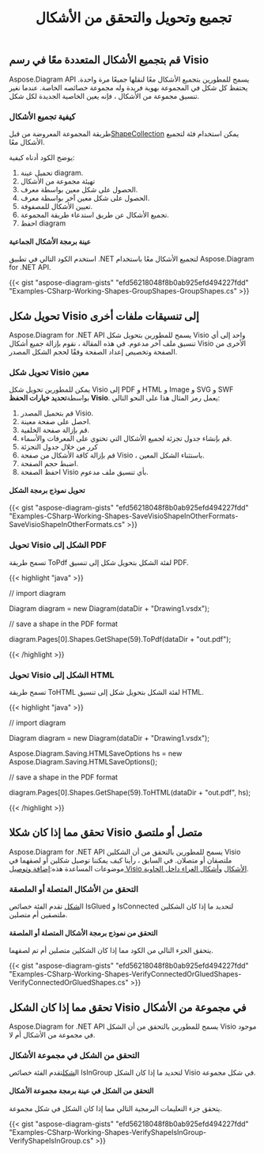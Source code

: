 ﻿---
title: تجميع وتحويل والتحقق من الأشكال
type: docs
weight: 80
url: /ar/net/group-convert-and-verify-shapes/
description: يشرح هذا القسم كيفية تجميع الأشكال باستخدام Aspose.Diagram.
---
## **قم بتجميع الأشكال المتعددة معًا في رسم Visio**
Aspose.Diagram API يسمح للمطورين بتجميع الأشكال معًا لنقلها جميعًا مرة واحدة. يحتفظ كل شكل في المجموعة بهوية فريدة وله مجموعة خصائصه الخاصة. عندما نغير تنسيق مجموعة من الأشكال ، فإنه يعين الخاصية الجديدة لكل شكل.
### **كيفية تجميع الأشكال**
 طريقة المجموعة المعروضة من قبل[ShapeCollection](http://www.aspose.com/api/net/diagram/aspose.diagram/shapecollection) يمكن استخدام فئة لتجميع الأشكال معًا.

يوضح الكود أدناه كيفية:

1. تحميل عينة diagram.
1. تهيئة مجموعة من الأشكال
1. الحصول على شكل معين بواسطة معرف.
1. الحصول على شكل معين آخر بواسطة معرف.
1. تعيين الأشكال للمصفوفة.
1. تجميع الأشكال عن طريق استدعاء طريقة المجموعة.
1. احفظ diagram
#### **عينة برمجة الأشكال الجماعية**
استخدم الكود التالي في تطبيق .NET لتجميع الأشكال معًا باستخدام Aspose.Diagram for .NET API.

{{< gist "aspose-diagram-gists" "efd56218048f8b0ab925efd494227fdd" "Examples-CSharp-Working-Shapes-GroupShapes-GroupShapes.cs" >}}
## **تحويل شكل Visio إلى تنسيقات ملفات أخرى**
Aspose.Diagram for .NET API يسمح للمطورين بتحويل شكل Visio واحد إلى أي تنسيق ملف آخر مدعوم. في هذه المقالة ، نقوم بإزالة جميع أشكال Visio الأخرى من الصفحة وتخصيص إعداد الصفحة وفقًا لحجم الشكل المصدر.
### **تحويل شكل Visio معين**
 يمكن للمطورين تحويل شكل Visio إلى PDF و HTML و Image و SVG و SWF بواسطة**تحديد خيارات الحفظ Visio**.
يعمل رمز المثال هذا على النحو التالي:

1. قم بتحميل المصدر Visio.
1. احصل على صفحة معينة.
1. قم بإزالة صفحة الخلفية.
1. قم بإنشاء جدول تجزئة لجميع الأشكال التي تحتوي على المعرفات والأسماء.
1. كرر من خلال جدول التجزئة
1. قم بإزالة كافة الأشكال من صفحة Visio ، باستثناء الشكل المعين.
1. اضبط حجم الصفحة.
1. احفظ الصفحة Visio بأي تنسيق ملف مدعوم.
#### **تحويل نموذج برمجة الشكل**
{{< gist "aspose-diagram-gists" "efd56218048f8b0ab925efd494227fdd" "Examples-CSharp-Working-Shapes-SaveVisioShapeInOtherFormats-SaveVisioShapeInOtherFormats.cs" >}}
### **تحويل Visio الشكل إلى PDF**
تسمح طريقة ToPdf لفئة الشكل بتحويل شكل إلى تنسيق PDF.

{{< highlight "java" >}}

 // import diagram

Diagram diagram = new Diagram(dataDir + "Drawing1.vsdx");

// save a shape in the PDF format

diagram.Pages[0].Shapes.GetShape(59).ToPdf(dataDir + "out.pdf");

{{< /highlight >}}
### **تحويل Visio الشكل إلى HTML**
تسمح طريقة ToHTML لفئة الشكل بتحويل شكل إلى تنسيق HTML.

{{< highlight "java" >}}

 // import diagram

Diagram diagram = new Diagram(dataDir + "Drawing1.vsdx");

Aspose.Diagram.Saving.HTMLSaveOptions hs = new Aspose.Diagram.Saving.HTMLSaveOptions();

// save a shape in the PDF format

diagram.Pages[0].Shapes.GetShape(59).ToHTML(dataDir + "out.pdf", hs);

{{< /highlight >}}
## **تحقق مما إذا كان شكلا Visio متصل أو ملتصق**
 Aspose.Diagram for .NET API يسمح للمطورين بالتحقق من أن الشكلين Visio ملتصقان أو متصلان. في السابق ، رأينا كيف يمكننا توصيل شكلين أو لصقهما في موضوعات المساعدة هذه:[إضافة وتوصيل Visio الأشكال](https://docs.aspose.com/diagram/net/add-retrieve-copy-and-read-visio-shape-data/) و[أشكال الغراء داخل الحاوية](/diagram/ar/net/working-with-shapes-gluing/).
### **التحقق من الأشكال المتصلة أو الملصقة**
 ال[شكل](http://www.aspose.com/api/net/diagram/aspose.diagram/shape) تقدم الفئة خصائص IsGlued و IsConnected لتحديد ما إذا كان الشكلين ملتصقين أم متصلين.
#### **التحقق من نموذج برمجة الأشكال المتصلة أو الملصقة**
يتحقق الجزء التالي من الكود مما إذا كان الشكلين متصلين أم تم لصقهما.

{{< gist "aspose-diagram-gists" "efd56218048f8b0ab925efd494227fdd" "Examples-CSharp-Working-Shapes-VerifyConnectedOrGluedShapes-VerifyConnectedOrGluedShapes.cs" >}}
## **تحقق مما إذا كان الشكل Visio في مجموعة من الأشكال**
Aspose.Diagram for .NET API يسمح للمطورين بالتحقق من أن الشكل Visio موجود في مجموعة من الأشكال أم لا.
### **التحقق من الشكل في مجموعة الأشكال**
ال[شكل](http://www.aspose.com/api/net/diagram/aspose.diagram/shape)تقدم الفئة خصائص IsInGroup لتحديد ما إذا كان الشكل Visio في شكل مجموعة.
#### **التحقق من الشكل في عينة برمجة مجموعة الأشكال**
يتحقق جزء التعليمات البرمجية التالي مما إذا كان الشكل في شكل مجموعة.

{{< gist "aspose-diagram-gists" "efd56218048f8b0ab925efd494227fdd" "Examples-CSharp-Working-Shapes-VerifyShapeIsInGroup-VerifyShapeIsInGroup.cs" >}}
